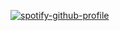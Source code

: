 [![spotify-github-profile](https://spotify-github-profile.vercel.app/api/view?uid=sudaunt&cover_image=true&theme=default)](https://spotify-github-profile.vercel.app/api/view?uid=sudaunt&redirect=true)
